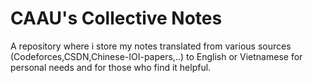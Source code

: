 # CAAU's Collective Notes
A repository where i store my notes translated from various sources (Codeforces,CSDN,Chinese-IOI-papers,..) to English or Vietnamese for personal needs and for those who find it helpful.
